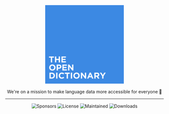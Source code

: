 
<div align="center">

<img src="./main.png" width="250">

<br/>

We're on a mission to make language data more accessible for everyone :rocket:

</div>

<hr />

<div align="center">

![Sponsors](https://img.shields.io/github/sponsors/TheOpenDictionary?style=flat-square)
![License](https://img.shields.io/github/license/TheOpenDictionary/odict?style=flat-square)
![Maintained](https://img.shields.io/maintenance/yes/2022?style=flat-square)
![Downloads](https://img.shields.io/github/downloads/TheOpenDictionary/odict/total?color=purple&style=flat-square)

</div>
